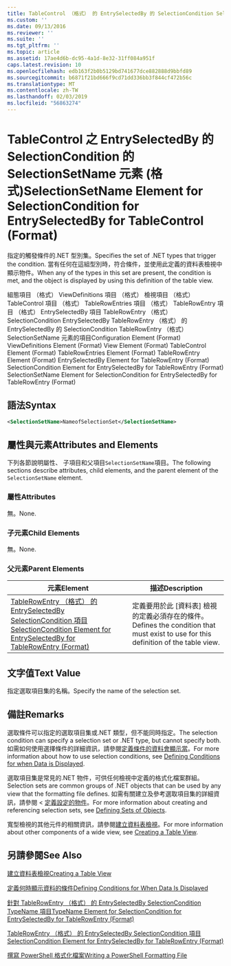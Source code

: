 ```yaml
---
title: TableControl （格式） 的 EntrySelectedBy 的 SelectionCondition SelectionSetName 項目 |Microsoft Docs
ms.custom: ''
ms.date: 09/13/2016
ms.reviewer: ''
ms.suite: ''
ms.tgt_pltfrm: ''
ms.topic: article
ms.assetid: 17ae4d6b-dc95-4a1d-8e32-31ff084a951f
caps.latest.revision: 10
ms.openlocfilehash: edb163f2b0b5129bd741677dce882888d9bbfd89
ms.sourcegitcommit: b6871f21bd666f9cd71dd336bb3f844cf472b56c
ms.translationtype: MT
ms.contentlocale: zh-TW
ms.lasthandoff: 02/03/2019
ms.locfileid: "56863274"
---
```

# <a name="selectionsetname-element-for-selectioncondition-for-entryselectedby-for-tablecontrol-format"></a><span data-ttu-id="6912b-102">TableControl 之 EntrySelectedBy 的 SelectionCondition 的 SelectionSetName 元素 (格式)</span><span class="sxs-lookup"><span data-stu-id="6912b-102">SelectionSetName Element for SelectionCondition for EntrySelectedBy for TableControl (Format)</span></span>

<span data-ttu-id="6912b-103">指定的觸發條件的.NET 型別集。</span><span class="sxs-lookup"><span data-stu-id="6912b-103">Specifies the set of .NET types that trigger the condition.</span></span> <span data-ttu-id="6912b-104">當有任何在這組型別時，符合條件，並使用此定義的資料表檢視中顯示物件。</span><span class="sxs-lookup"><span data-stu-id="6912b-104">When any of the types in this set are present, the condition is met, and the object is displayed by using this definition of the table view.</span></span>

<span data-ttu-id="6912b-105">組態項目 （格式） ViewDefinitions 項目 （格式） 檢視項目 （格式） TableControl 項目 （格式） TableRowEntries 項目 （格式） TableRowEntry 項目 （格式） EntrySelectedBy 項目 TableRowEntry （格式）SelectionCondition EntrySelectedBy TableRowEntry （格式） 的 EntrySelectedBy 的 SelectionCondition TableRowEntry （格式） SelectionSetName 元素的項目</span><span class="sxs-lookup"><span data-stu-id="6912b-105">Configuration Element (Format) ViewDefinitions Element (Format) View Element (Format) TableControl Element (Format) TableRowEntries Element (Format) TableRowEntry Element (Format) EntrySelectedBy Element for TableRowEntry (Format) SelectionCondition Element for EntrySelectedBy for TableRowEntry (Format) SelectionSetName Element for SelectionCondition for EntrySelectedBy for TableRowEntry (Format)</span></span>

## <a name="syntax"></a><span data-ttu-id="6912b-106">語法</span><span class="sxs-lookup"><span data-stu-id="6912b-106">Syntax</span></span>

```xml
<SelectionSetName>NameofSelectionSet</SelectionSetName>
```

## <a name="attributes-and-elements"></a><span data-ttu-id="6912b-107">屬性與元素</span><span class="sxs-lookup"><span data-stu-id="6912b-107">Attributes and Elements</span></span>

<span data-ttu-id="6912b-108">下列各節說明屬性、 子項目和父項目`SelectionSetName`項目。</span><span class="sxs-lookup"><span data-stu-id="6912b-108">The following sections describe attributes, child elements, and the parent element of the `SelectionSetName` element.</span></span>

### <a name="attributes"></a><span data-ttu-id="6912b-109">屬性</span><span class="sxs-lookup"><span data-stu-id="6912b-109">Attributes</span></span>

<span data-ttu-id="6912b-110">無。</span><span class="sxs-lookup"><span data-stu-id="6912b-110">None.</span></span>

### <a name="child-elements"></a><span data-ttu-id="6912b-111">子元素</span><span class="sxs-lookup"><span data-stu-id="6912b-111">Child Elements</span></span>

<span data-ttu-id="6912b-112">無。</span><span class="sxs-lookup"><span data-stu-id="6912b-112">None.</span></span>

### <a name="parent-elements"></a><span data-ttu-id="6912b-113">父元素</span><span class="sxs-lookup"><span data-stu-id="6912b-113">Parent Elements</span></span>

|<span data-ttu-id="6912b-114">元素</span><span class="sxs-lookup"><span data-stu-id="6912b-114">Element</span></span>|<span data-ttu-id="6912b-115">描述</span><span class="sxs-lookup"><span data-stu-id="6912b-115">Description</span></span>|
|-------------|-----------------|
|[<span data-ttu-id="6912b-116">TableRowEntry （格式） 的 EntrySelectedBy SelectionCondition 項目</span><span class="sxs-lookup"><span data-stu-id="6912b-116">SelectionCondition Element for EntrySelectedBy for TableRowEntry (Format)</span></span>](./selectioncondition-element-for-entryselectedby-for-tablecontrol-format.md)|<span data-ttu-id="6912b-117">定義要用於此 [資料表] 檢視的定義必須存在的條件。</span><span class="sxs-lookup"><span data-stu-id="6912b-117">Defines the condition that must exist to use for this definition of the table view.</span></span>|

## <a name="text-value"></a><span data-ttu-id="6912b-118">文字值</span><span class="sxs-lookup"><span data-stu-id="6912b-118">Text Value</span></span>

<span data-ttu-id="6912b-119">指定選取項目集的名稱。</span><span class="sxs-lookup"><span data-stu-id="6912b-119">Specify the name of the selection set.</span></span>

## <a name="remarks"></a><span data-ttu-id="6912b-120">備註</span><span class="sxs-lookup"><span data-stu-id="6912b-120">Remarks</span></span>

<span data-ttu-id="6912b-121">選取條件可以指定的選取項目集或.NET 類型，但不能同時指定。</span><span class="sxs-lookup"><span data-stu-id="6912b-121">The selection condition can specify a selection set or .NET type, but cannot specify both.</span></span> <span data-ttu-id="6912b-122">如需如何使用選擇條件的詳細資訊，請參閱[定義條件的資料會顯示當](./defining-conditions-for-displaying-data.md)。</span><span class="sxs-lookup"><span data-stu-id="6912b-122">For more information about how to use selection conditions, see [Defining Conditions for when Data is Displayed](./defining-conditions-for-displaying-data.md).</span></span>

<span data-ttu-id="6912b-123">選取項目集是常見的.NET 物件，可供任何檢視中定義的格式化檔案群組。</span><span class="sxs-lookup"><span data-stu-id="6912b-123">Selection sets are common groups of .NET objects that can be used by any view that the formatting file defines.</span></span> <span data-ttu-id="6912b-124">如需有關建立及參考選取項目集的詳細資訊，請參閱 <<c0> [ 定義設定的物件](./defining-selection-sets.md)。</span><span class="sxs-lookup"><span data-stu-id="6912b-124">For more information about creating and referencing selection sets, see [Defining Sets of Objects](./defining-selection-sets.md).</span></span>

<span data-ttu-id="6912b-125">寬型檢視的其他元件的相關資訊，請參閱[建立資料表檢視](./creating-a-table-view.md)。</span><span class="sxs-lookup"><span data-stu-id="6912b-125">For more information about other components of a wide view, see [Creating a Table View](./creating-a-table-view.md).</span></span>

## <a name="see-also"></a><span data-ttu-id="6912b-126">另請參閱</span><span class="sxs-lookup"><span data-stu-id="6912b-126">See Also</span></span>

[<span data-ttu-id="6912b-127">建立資料表檢視</span><span class="sxs-lookup"><span data-stu-id="6912b-127">Creating a Table View</span></span>](./creating-a-table-view.md)

[<span data-ttu-id="6912b-128">定義何時顯示資料的條件</span><span class="sxs-lookup"><span data-stu-id="6912b-128">Defining Conditions for When Data Is Displayed</span></span>](./defining-conditions-for-displaying-data.md)

[<span data-ttu-id="6912b-129">針對 TableRowEntry （格式） 的 EntrySelectedBy SelectionCondition TypeName 項目</span><span class="sxs-lookup"><span data-stu-id="6912b-129">TypeName Element for SelectionCondition for EntrySelectedBy for TableRowEntry (Format)</span></span>](./typename-element-for-selectioncondition-for-entryselectedby-for-tablecontrol-format.md)

[<span data-ttu-id="6912b-130">TableRowEntry （格式） 的 EntrySelectedBy SelectionCondition 項目</span><span class="sxs-lookup"><span data-stu-id="6912b-130">SelectionCondition Element for EntrySelectedBy for TableRowEntry (Format)</span></span>](./selectioncondition-element-for-entryselectedby-for-tablecontrol-format.md)

[<span data-ttu-id="6912b-131">撰寫 PowerShell 格式化檔案</span><span class="sxs-lookup"><span data-stu-id="6912b-131">Writing a PowerShell Formatting File</span></span>](./writing-a-powershell-formatting-file.md)
